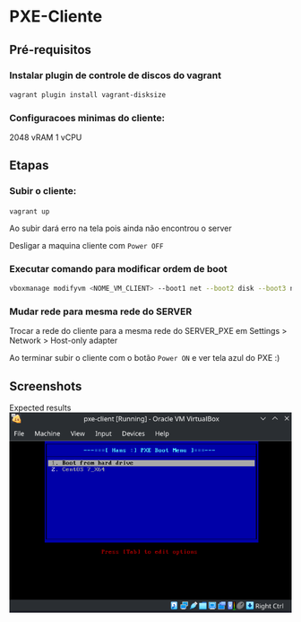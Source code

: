 # PXE-Cliente

## Pré-requisitos

### Instalar plugin de controle de discos do vagrant
```bash
vagrant plugin install vagrant-disksize
```

### Configuracoes minimas do cliente:
2048 vRAM
1 vCPU

## Etapas

### Subir o cliente:
`vagrant up`

Ao subir dará erro na tela pois ainda não encontrou o server

Desligar a maquina cliente com `Power OFF`

### Executar comando para modificar ordem de boot

```bash
vboxmanage modifyvm <NOME_VM_CLIENT> --boot1 net --boot2 disk --boot3 none --boot4 none 
```

### Mudar rede para mesma rede do SERVER
Trocar a rede do cliente para a mesma rede do SERVER_PXE em Settings > Network > Host-only adapter <vboxnetXX>

Ao terminar subir o cliente com o botão `Power ON` e ver tela azul do PXE :)

## Screenshots

Expected results
![Expected](https://github.com/hansnewton/pxe-client-lab/raw/master/resultado.png)